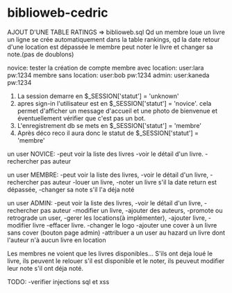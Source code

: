 # biblioweb-cedric

AJOUT D'UNE TABLE RATINGS => biblioweb.sql
Qd un membre loue un livre un ligne se crée automatiquement dans la table rankings, qd la date retour d'une location est dépassée le membre peut noter le livre et changer sa note.(pas de doublons)

novice: tester la création de compte
membre avec location: user:lara pw:1234
membre sans location: user:bob pw:1234
admin: user:kaneda pw:1234

1. La session demarre en $_SESSION['statut'] = 'unknown'
2. apres sign-in l'utilisateur est en $_SESSION['statut'] = 'novice'. cela permet d'afficher un message d'accueil et une photo de bienvenue et éventuellement vérifier que c'est pas un bot.
3. L'enregistrement db se mets en $_SESSION['statut'] = 'membre'
4. Après déco reco il aura donc le statut de $_SESSION['statut'] = 'membre'


un user NOVICE:
-peut voir la liste des livres 
-voir le détail d'un livre.
-rechercher pas auteur

un user MEMBRE: 
-peut voir la liste des livres, 
-voir le détail d'un livre, 
-rechercher pas auteur
-louer un livre, 
-noter un livre s'il la date return est dépassée, 
-changer sa note s'il l'a déja noté

un user ADMIN:
-peut voir la liste des livres, 
-voir le détail d'un livre, 
-rechercher pas auteur
-modifier un livre,
-ajouter des auteurs, 
-promote ou retrograde un user, 
-gerer les locations(à implémenter), 
-ajouter livre, 
-modifier livre
-effacer livre.
-changer le logo 
-ajouter une cover à un livre sans cover (bouton page admin)
-attribuer a un user au hazard un livre dont l'auteur n'à aucun livre en location

Les membres ne voient que les livres disponibles... S'ils ont deja loué le livre, ils peuvent le relouer s'il est disponible et le noter, ils peuveut modifier leur note s'il ont déja noté.

TODO: 
-verifier injections sql et xss

